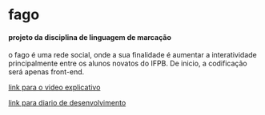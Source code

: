 # fago
#### projeto da disciplina de linguagem de marcação

o fago é uma rede social, onde a sua finalidade é aumentar a interatividade principalmente entre os alunos novatos do IFPB.
De inicio, a codificação será apenas front-end.

[link para o video explicativo](https://youtu.be/XNuGqlD4k7w)

[link para diario de desenvolvimento](https://www.youtube.com/playlist?list=PLj8jzIoOW48XMR_AmXVk9UXeSI6qPTfP_)
